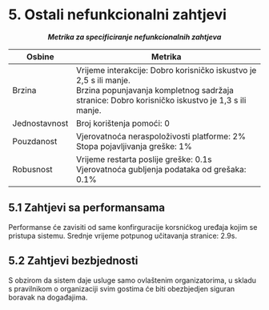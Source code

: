 # 5. Ostali nefunkcionalni zahtjevi
***<p style="text-align: center;">Metrika za specificiranje nefunkcionalnih zahtjeva</p>***

| Osbine     | Metrika                                                                                                                                                                 |
|------------|-------------------------------------------------------------------------------------------------------------------------------------------------------------------------|
| Brzina     | Vrijeme interakcije: Dobro korisničko iskustvo je 2,5 s ili manje.<br/> Brzina popunjavanja kompletnog sadržaja stranice: Dobro korisničko iskustvo je 1,3 s ili manje. | 
| Jednostavnost | Broj korištenja pomoći: 0                                                                                                                                               |
| Pouzdanost | Vjerovatnoća neraspoloživosti platforme: 2% <br/> Stopa pojavljivanja greške: 1%                                                                                        |
| Robusnost  | Vrijeme restarta poslije greške: 0.1s <br/> Vjerovatnoća gubljenja podataka od grešaka: 0.1%                                                                            |



## 5.1 Zahtjevi sa performansama
Performanse će zavisiti od same konfirguracije korsnićkog uređaja    kojim se pristupa sistemu. Srednje vrijeme potpunog učitavanja stranice: 2.9s.
## 5.2 Zahtjevi bezbjednosti
S obzirom da sistem daje usluge samo ovlaštenim organizatorima, u skladu s pravilnikom o organizaciji svim gostima će biti obezbjedjen siguran boravak na događajima.
